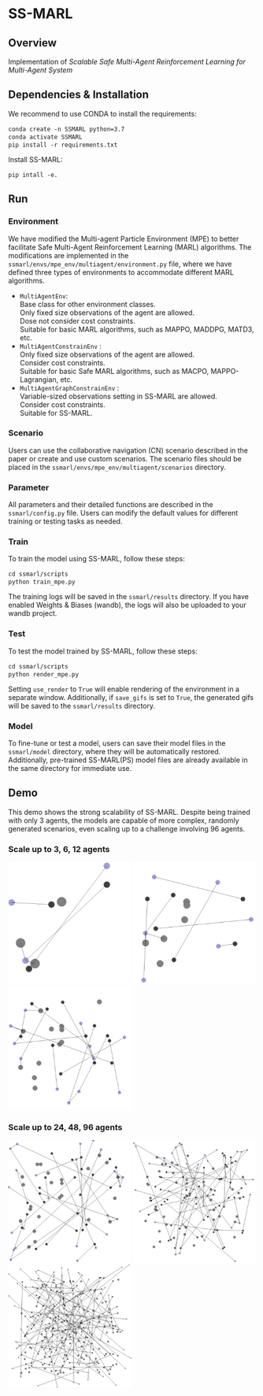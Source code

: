 # SS-MARL

## Overview

Implementation of *Scalable Safe Multi-Agent Reinforcement Learning for Multi-Agent System*

## Dependencies & Installation

We recommend to use CONDA to install the requirements:
```shell
conda create -n SSMARL python=3.7
conda activate SSMARL
pip install -r requirements.txt
```
Install SS-MARL:
```shell
pip intall -e.
```

## Run

### Environment
We have modified the Multi-agent Particle Environment (MPE) to better facilitate Safe Multi-Agent Reinforcement Learning (MARL) algorithms. The modifications are implemented in the `ssmarl/envs/mpe_env/multiagent/environment.py` file, 
where we have defined three types of environments to accommodate different MARL algorithms.
* `MultiAgentEnv`:   
Base class for other environment classes.   
Only fixed size observations of the agent are allowed.   
Dose not consider cost constraints.   
Suitable for basic MARL algorithms, such as MAPPO, MADDPG, MATD3, etc.
* `MultiAgentConstrainEnv` :   
Only fixed size observations of the agent are allowed.   
Consider cost constraints.   
Suitable for basic Safe MARL algorithms, such as MACPO, MAPPO-Lagrangian, etc.
* `MultiAgentGraphConstrainEnv` :   
Variable-sized observations setting in SS-MARL are allowed.   
Consider cost constraints.   
Suitable for SS-MARL.

### Scenario
Users can use the collaborative navigation (CN) scenario described in the paper or create and use custom scenarios. The scenario files should be placed in the `ssmarl/envs/mpe_env/multiagent/scenarios` directory.

### Parameter
All parameters and their detailed functions are described in the `ssmarl/config.py` file. Users can modify the default values for different training or testing tasks as needed.

### Train
To train the model using SS-MARL, follow these steps:
```shell
cd ssmarl/scripts
python train_mpe.py
```
The training logs will be saved in the `ssmarl/results` directory. 
If you have enabled Weights & Biases (wandb), the logs will also be uploaded to your wandb project.

### Test
To test the model trained by SS-MARL, follow these steps:
```shell
cd ssmarl/scripts
python render_mpe.py
```
Setting `use_render` to `True` will enable rendering of the environment in a separate window. Additionally, if `save_gifs` is set to `True`, the generated gifs will be saved to the `ssmarl/results` directory.

### Model

To fine-tune or test a model, users can save their model files in the `ssmarl/model` directory, where they will be automatically restored. Additionally, pre-trained SS-MARL(PS) model files are already available in the same directory for immediate use.

## Demo
This demo shows the strong scalability of SS-MARL. Despite being trained with only 3 agents, the models are capable of more complex, randomly generated scenarios, even scaling up to a challenge involving 96 agents.  
### Scale up to 3, 6, 12 agents

<img src="https://github.com/Qeneb/SS-MARL/blob/main/demo/3agents.gif" alt="3agents" style="width: 250px; height: 250px;" />  <img src="https://github.com/Qeneb/SS-MARL/blob/main/demo/6agents.gif" alt="6agents" style="width: 250px; height: 250px;" />  <img src="https://github.com/Qeneb/SS-MARL/blob/main/demo/12agents.gif" alt="12agents" style="width: 250px; height: 250px;" />  
### Scale up to 24, 48, 96 agents

<img src="https://github.com/Qeneb/SS-MARL/blob/main/demo/24agents.gif" alt="24agents" style="width: 250px; height: 250px;" />  <img src="https://github.com/Qeneb/SS-MARL/blob/main/demo/48agents.gif" alt="48agents" style="width: 250px; height: 250px;" />  <img src="https://github.com/Qeneb/SS-MARL/blob/main/demo/96agents.gif" alt="96agents" style="width: 250px; height: 250px;" />  

